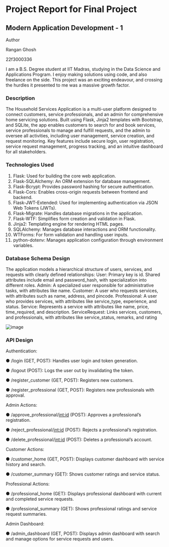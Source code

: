 # Project Report for Final Project
## Modern Application Development - 1

Author

Rangan Ghosh

22f3000336

I am a B.S. Degree student at IIT Madras, studying in the Data Science and Applications
Program. I enjoy making solutions using code, and also freelance on the side. This project was an exciting
endeavour, and crossing the hurdles it presented to me was a massive growth factor.

### Description
The Household Services Application is a multi-user platform designed to connect customers, service
professionals, and an admin for comprehensive home servicing solutions. Built using Flask, Jinja2
templates with Bootstrap, and SQLite, the app enables customers to search for and book services, service
professionals to manage and fulfill requests, and the admin to oversee all activities, including user
management, service creation, and request monitoring. Key features include secure login, user
registration, service request management, progress tracking, and an intuitive dashboard for all
stakeholders.

### Technologies Used
1. Flask: Used for building the core web application.
2. Flask-SQLAlchemy: An ORM extension for database management.
3. Flask-Bcrypt: Provides password hashing for secure authentication.
4. Flask-Cors: Enables cross-origin requests between frontend and backend.
5. Flask-JWT-Extended: Used for implementing authentication via JSON Web Tokens (JWTs).
6. Flask-Migrate: Handles database migrations in the application.
7. Flask-WTF: Simplifies form creation and validation in Flask.
8. Jinja2: Templating engine for rendering HTML pages.
9. SQLAlchemy: Manages database interactions and ORM functionality.
10. WTForms: For form validation and handling user inputs.
11. python-dotenv: Manages application configuration through environment variables.

### Database Schema Design
The application models a hierarchical structure of users, services, and requests with clearly defined
relationships:
User: Primary key is id. Shared attributes include email and password_hash, with specialization into
different roles.
Admin: A specialized user responsible for administrative tasks, with attributes like name.
Customer: A user who requests services, with attributes such as name, address, and pincode.
Professional: A user who provides services, with attributes like service_type, experience, and status.
Service: Represents a service with attributes like name, price, time_required, and description.
ServiceRequest: Links services, customers, and professionals, with attributes like service_status,
remarks, and rating

![image](https://github.com/user-attachments/assets/04d3a21e-a904-49c6-8947-9e72966bc594)


### API Design

Authentication:

● /login (GET, POST): Handles user login and token generation.

● /logout (POST): Logs the user out by invalidating the token.

● /register_customer (GET, POST): Registers new customers.

● /register_professional (GET, POST): Registers new professionals with approval.

Admin Actions:

● /approve_professional/<int:id> (POST): Approves a professional’s registration.

● /reject_professional/<int:id> (POST): Rejects a professional’s registration.

● /delete_professional/<int:id> (POST): Deletes a professional’s account.

Customer Actions:

● /customer_home (GET, POST): Displays customer dashboard with service history and search.

● /customer_summary (GET): Shows customer ratings and service status.

Professional Actions:

● /professional_home (GET): Displays professional dashboard with current and completed service
requests.

● /professional_summary (GET): Shows professional ratings and service request summaries.

Admin Dashboard:

● /admin_dashboard (GET, POST): Displays admin dashboard with search and manage options for
service requests and users.
